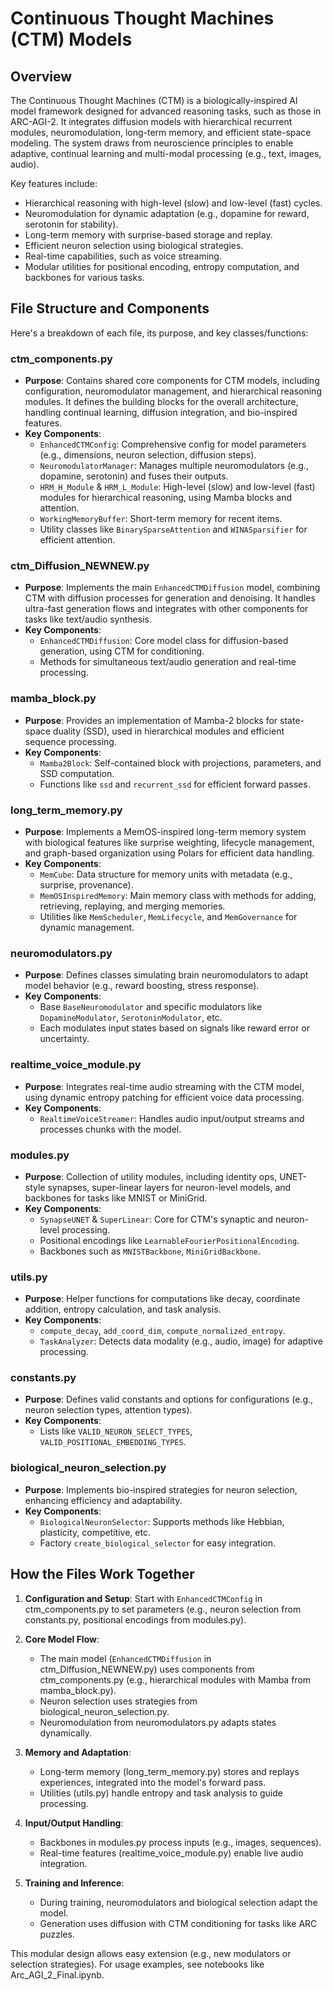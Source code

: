 # Continuous Thought Machines (CTM) Models

## Overview

The Continuous Thought Machines (CTM) is a biologically-inspired AI model framework designed for advanced reasoning tasks, such as those in ARC-AGI-2. It integrates diffusion models with hierarchical recurrent modules, neuromodulation, long-term memory, and efficient state-space modeling. The system draws from neuroscience principles to enable adaptive, continual learning and multi-modal processing (e.g., text, images, audio).

Key features include:
- Hierarchical reasoning with high-level (slow) and low-level (fast) cycles.
- Neuromodulation for dynamic adaptation (e.g., dopamine for reward, serotonin for stability).
- Long-term memory with surprise-based storage and replay.
- Efficient neuron selection using biological strategies.
- Real-time capabilities, such as voice streaming.
- Modular utilities for positional encoding, entropy computation, and backbones for various tasks.

## File Structure and Components

Here's a breakdown of each file, its purpose, and key classes/functions:

### ctm_components.py
- **Purpose**: Contains shared core components for CTM models, including configuration, neuromodulator management, and hierarchical reasoning modules. It defines the building blocks for the overall architecture, handling continual learning, diffusion integration, and bio-inspired features.
- **Key Components**:
  - `EnhancedCTMConfig`: Comprehensive config for model parameters (e.g., dimensions, neuron selection, diffusion steps).
  - `NeuromodulatorManager`: Manages multiple neuromodulators (e.g., dopamine, serotonin) and fuses their outputs.
  - `HRM_H_Module` & `HRM_L_Module`: High-level (slow) and low-level (fast) modules for hierarchical reasoning, using Mamba blocks and attention.
  - `WorkingMemoryBuffer`: Short-term memory for recent items.
  - Utility classes like `BinarySparseAttention` and `WINASparsifier` for efficient attention.

### ctm_Diffusion_NEWNEW.py
- **Purpose**: Implements the main `EnhancedCTMDiffusion` model, combining CTM with diffusion processes for generation and denoising. It handles ultra-fast generation flows and integrates with other components for tasks like text/audio synthesis.
- **Key Components**:
  - `EnhancedCTMDiffusion`: Core model class for diffusion-based generation, using CTM for conditioning.
  - Methods for simultaneous text/audio generation and real-time processing.

### mamba_block.py
- **Purpose**: Provides an implementation of Mamba-2 blocks for state-space duality (SSD), used in hierarchical modules and efficient sequence processing.
- **Key Components**:
  - `Mamba2Block`: Self-contained block with projections, parameters, and SSD computation.
  - Functions like `ssd` and `recurrent_ssd` for efficient forward passes.

### long_term_memory.py
- **Purpose**: Implements a MemOS-inspired long-term memory system with biological features like surprise weighting, lifecycle management, and graph-based organization using Polars for efficient data handling.
- **Key Components**:
  - `MemCube`: Data structure for memory units with metadata (e.g., surprise, provenance).
  - `MemOSInspiredMemory`: Main memory class with methods for adding, retrieving, replaying, and merging memories.
  - Utilities like `MemScheduler`, `MemLifecycle`, and `MemGovernance` for dynamic management.

### neuromodulators.py
- **Purpose**: Defines classes simulating brain neuromodulators to adapt model behavior (e.g., reward boosting, stress response).
- **Key Components**:
  - Base `BaseNeuromodulator` and specific modulators like `DopamineModulator`, `SerotoninModulator`, etc.
  - Each modulates input states based on signals like reward error or uncertainty.

### realtime_voice_module.py
- **Purpose**: Integrates real-time audio streaming with the CTM model, using dynamic entropy patching for efficient voice data processing.
- **Key Components**:
  - `RealtimeVoiceStreamer`: Handles audio input/output streams and processes chunks with the model.

### modules.py
- **Purpose**: Collection of utility modules, including identity ops, UNET-style synapses, super-linear layers for neuron-level models, and backbones for tasks like MNIST or MiniGrid.
- **Key Components**:
  - `SynapseUNET` & `SuperLinear`: Core for CTM's synaptic and neuron-level processing.
  - Positional encodings like `LearnableFourierPositionalEncoding`.
  - Backbones such as `MNISTBackbone`, `MiniGridBackbone`.

### utils.py
- **Purpose**: Helper functions for computations like decay, coordinate addition, entropy calculation, and task analysis.
- **Key Components**:
  - `compute_decay`, `add_coord_dim`, `compute_normalized_entropy`.
  - `TaskAnalyzer`: Detects data modality (e.g., audio, image) for adaptive processing.

### constants.py
- **Purpose**: Defines valid constants and options for configurations (e.g., neuron selection types, attention types).
- **Key Components**:
  - Lists like `VALID_NEURON_SELECT_TYPES`, `VALID_POSITIONAL_EMBEDDING_TYPES`.

### biological_neuron_selection.py
- **Purpose**: Implements bio-inspired strategies for neuron selection, enhancing efficiency and adaptability.
- **Key Components**:
  - `BiologicalNeuronSelector`: Supports methods like Hebbian, plasticity, competitive, etc.
  - Factory `create_biological_selector` for easy integration.

## How the Files Work Together

1. **Configuration and Setup**: Start with `EnhancedCTMConfig` in ctm_components.py to set parameters (e.g., neuron selection from constants.py, positional encodings from modules.py).

2. **Core Model Flow**:
   - The main model (`EnhancedCTMDiffusion` in ctm_Diffusion_NEWNEW.py) uses components from ctm_components.py (e.g., hierarchical modules with Mamba from mamba_block.py).
   - Neuron selection uses strategies from biological_neuron_selection.py.
   - Neuromodulation from neuromodulators.py adapts states dynamically.

3. **Memory and Adaptation**:
   - Long-term memory (long_term_memory.py) stores and replays experiences, integrated into the model's forward pass.
   - Utilities (utils.py) handle entropy and task analysis to guide processing.

4. **Input/Output Handling**:
   - Backbones in modules.py process inputs (e.g., images, sequences).
   - Real-time features (realtime_voice_module.py) enable live audio integration.

5. **Training and Inference**:
   - During training, neuromodulators and biological selection adapt the model.
   - Generation uses diffusion with CTM conditioning for tasks like ARC puzzles.

This modular design allows easy extension (e.g., new modulators or selection strategies). For usage examples, see notebooks like Arc_AGI_2_Final.ipynb.
